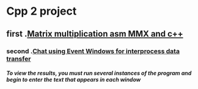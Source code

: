 # Cpp 2 project
## first .[Matrix multiplication asm MMX and c++](https://github.com/tyrinand/Cpp/tree/master/MMX_matrix_multiplication)
### second .[Сhat using Event Windows for interprocess data transfer](https://github.com/tyrinand/Cpp/blob/master/Chat_Event_win.cpp)
##### To view the results, you must run several instances of the program and begin to enter the text that appears in each window

